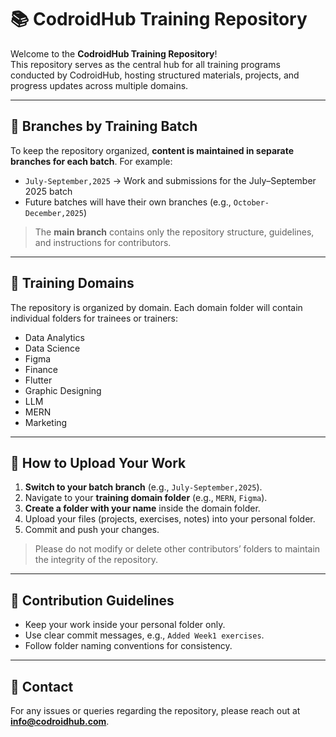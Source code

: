 # 📚 CodroidHub Training Repository

Welcome to the **CodroidHub Training Repository**!  
This repository serves as the central hub for all training programs conducted by CodroidHub, hosting structured materials, projects, and progress updates across multiple domains.

---

## 🌟 Branches by Training Batch

To keep the repository organized, **content is maintained in separate branches for each batch**. For example:  

- `July-September,2025` → Work and submissions for the July–September 2025 batch  
- Future batches will have their own branches (e.g., `October-December,2025`)  

> The **main branch** contains only the repository structure, guidelines, and instructions for contributors.

---

## 🚀 Training Domains

The repository is organized by domain. Each domain folder will contain individual folders for trainees or trainers:

- Data Analytics  
- Data Science  
- Figma  
- Finance  
- Flutter  
- Graphic Designing  
- LLM  
- MERN  
- Marketing  

---

## 📝 How to Upload Your Work

1. **Switch to your batch branch** (e.g., `July-September,2025`).  
2. Navigate to your **training domain folder** (e.g., `MERN`, `Figma`).  
3. **Create a folder with your name** inside the domain folder.  
4. Upload your files (projects, exercises, notes) into your personal folder.  
5. Commit and push your changes.  

> Please do not modify or delete other contributors’ folders to maintain the integrity of the repository.

---

## 🌱 Contribution Guidelines

- Keep your work inside your personal folder only.  
- Use clear commit messages, e.g., `Added Week1 exercises`.  
- Follow folder naming conventions for consistency.  

---

## 📧 Contact

For any issues or queries regarding the repository, please reach out at **info@codroidhub.com**.


